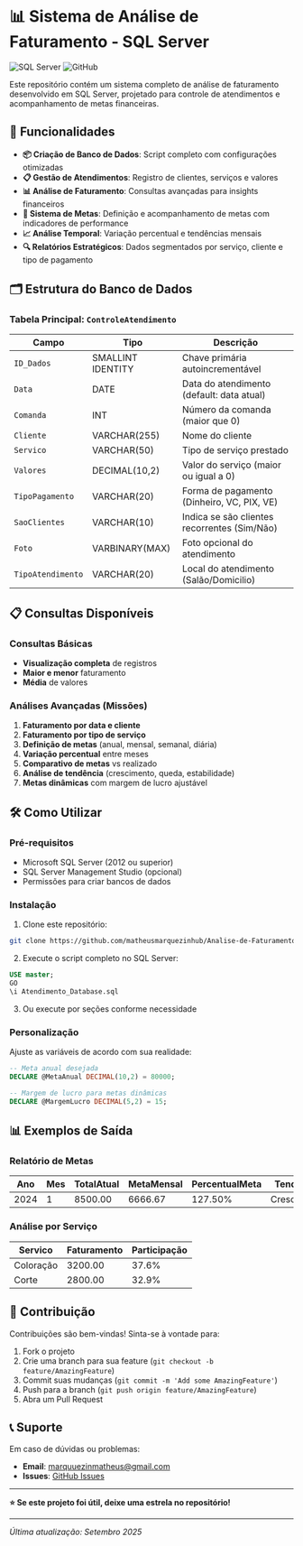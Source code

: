 # 📊 Sistema de Análise de Faturamento - SQL Server

![SQL Server](https://img.shields.io/badge/Microsoft%20SQL%20Server-CC2927?style=for-the-badge&logo=microsoft%20sql%20server&logoColor=white)
![GitHub](https://img.shields.io/badge/GitHub-100000?style=for-the-badge&logo=github&logoColor=white)

Este repositório contém um sistema completo de análise de faturamento desenvolvido em SQL Server, projetado para controle de atendimentos e acompanhamento de metas financeiras.

## 🚀 Funcionalidades

- **📦 Criação de Banco de Dados**: Script completo com configurações otimizadas
- **📋 Gestão de Atendimentos**: Registro de clientes, serviços e valores
- **📊 Análise de Faturamento**: Consultas avançadas para insights financeiros
-   **🎯 Sistema de Metas**: Definição e acompanhamento de metas com indicadores de performance
-   **📈 Análise Temporal**: Variação percentual e tendências mensais
-   **🔍 Relatórios Estratégicos**: Dados segmentados por serviço, cliente e tipo de pagamento

## 🗂️ Estrutura do Banco de Dados

### Tabela Principal: `ControleAtendimento`

| Campo | Tipo | Descrição |
|-------|------|-----------|
| `ID_Dados` | SMALLINT IDENTITY | Chave primária autoincrementável |
| `Data` | DATE | Data do atendimento (default: data atual) |
| `Comanda` | INT | Número da comanda (maior que 0) |
| `Cliente` | VARCHAR(255) | Nome do cliente |
| `Servico` | VARCHAR(50) | Tipo de serviço prestado |
| `Valores` | DECIMAL(10,2) | Valor do serviço (maior ou igual a 0) |
| `TipoPagamento` | VARCHAR(20) | Forma de pagamento (Dinheiro, VC, PIX, VE) |
| `SaoClientes` | VARCHAR(10) | Indica se são clientes recorrentes (Sim/Não) |
| `Foto` | VARBINARY(MAX) | Foto opcional do atendimento |
| `TipoAtendimento` | VARCHAR(20) | Local do atendimento (Salão/Domicilio) |

## 📋 Consultas Disponíveis

### Consultas Básicas
- **Visualização completa** de registros
- **Maior e menor** faturamento
- **Média** de valores

### Análises Avançadas (Missões)
1. **Faturamento por data e cliente**
2. **Faturamento por tipo de serviço**
3. **Definição de metas** (anual, mensal, semanal, diária)
4. **Variação percentual** entre meses
5. **Comparativo de metas** vs realizado
6. **Análise de tendência** (crescimento, queda, estabilidade)
7. **Metas dinâmicas** com margem de lucro ajustável

## 🛠️ Como Utilizar

### Pré-requisitos
- Microsoft SQL Server (2012 ou superior)
- SQL Server Management Studio (opcional)
- Permissões para criar bancos de dados

### Instalação
1. Clone este repositório:
```bash
git clone https://github.com/matheusmarquezinhub/Analise-de-Faturamento-SQL-Server.git
```

2. Execute o script completo no SQL Server:
```sql
USE master;
GO
\i Atendimento_Database.sql
```

3. Ou execute por seções conforme necessidade

### Personalização
Ajuste as variáveis de acordo com sua realidade:
```sql
-- Meta anual desejada
DECLARE @MetaAnual DECIMAL(10,2) = 80000;

-- Margem de lucro para metas dinâmicas
DECLARE @MargemLucro DECIMAL(5,2) = 15;
```

## 📊 Exemplos de Saída

### Relatório de Metas
| Ano | Mes | TotalAtual | MetaMensal | PercentualMeta | Tendencia |
|-----|-----|------------|------------|----------------|-----------|
| 2024 | 1 | 8500.00 | 6666.67 | 127.50% | Crescimento |

### Análise por Serviço
| Servico | Faturamento | Participação |
|---------|------------|--------------|
| Coloração | 3200.00 | 37.6% |
| Corte | 2800.00 | 32.9% |

## 🤝 Contribuição

Contribuições são bem-vindas! Sinta-se à vontade para:

1. Fork o projeto
2. Crie uma branch para sua feature (`git checkout -b feature/AmazingFeature`)
3. Commit suas mudanças (`git commit -m 'Add some AmazingFeature'`)
4. Push para a branch (`git push origin feature/AmazingFeature`)
5. Abra um Pull Request

## 📞 Suporte

Em caso de dúvidas ou problemas:

- **Email**: [marquuezinmatheus@gmail.com](mailto:marquuezinmatheus@gmail.com)
- **Issues**: [GitHub Issues](https://github.com/matheusmarquezinhub/analise-faturamento-sql/issues)

---

**⭐️ Se este projeto foi útil, deixe uma estrela no repositório!**

---

*Última atualização: Setembro 2025*